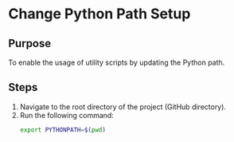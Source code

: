 # Change Python Path Setup

## Purpose
To enable the usage of utility scripts by updating the Python path.

## Steps
1. Navigate to the root directory of the project (GitHub directory).
2. Run the following command:
   ```bash
   export PYTHONPATH=$(pwd)
 